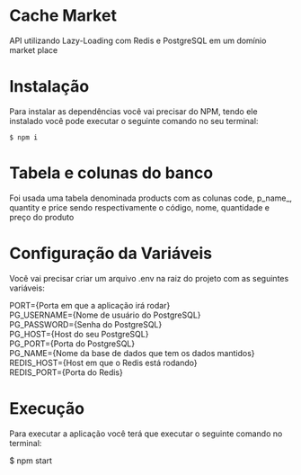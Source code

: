 # Cache Market

API utilizando Lazy-Loading com Redis e PostgreSQL em um domínio market place

# Instalação

Para instalar as dependências você vai precisar do NPM, tendo ele instalado você pode executar o seguinte comando no seu terminal:

```node
$ npm i
```
# Tabela e colunas do banco

Foi usada uma tabela denominada products com as colunas code, p_name_, quantity e price sendo respectivamente o código, nome, quantidade e preço do produto

# Configuração da Variáveis

Você vai precisar criar um arquivo .env na raiz do projeto com as seguintes variáveis:  
  
PORT={Porta em que a aplicação irá rodar}  
PG_USERNAME={Nome de usuário do PostgreSQL}  
PG_PASSWORD={Senha do PostgreSQL}  
PG_HOST={Host do seu PostgreSQL}  
PG_PORT={Porta do PostgreSQL}  
PG_NAME={Nome da base de dados que tem os dados mantidos}  
REDIS_HOST={Host em que o Redis está rodando}  
REDIS_PORT={Porta do Redis}  
  
# Execução

Para executar a aplicação você terá que executar o seguinte comando no terminal:
  
$ npm start
